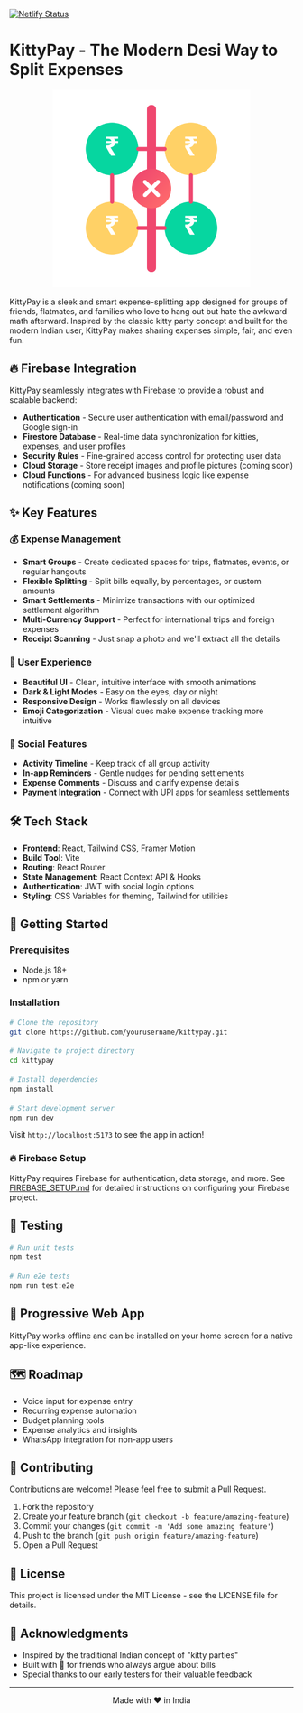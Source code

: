 [![Netlify Status](https://api.netlify.com/api/v1/badges/f7d2c417-eab4-4db0-8cce-e4821643f431/deploy-status)](https://app.netlify.com/projects/kittypay/deploys)

# KittyPay - The Modern Desi Way to Split Expenses

<p align="center">
  <img src="public/logo.svg" alt="KittyPay" width="350"/>
</p>

KittyPay is a sleek and smart expense-splitting app designed for groups of friends, flatmates, and families who love to hang out but hate the awkward math afterward. Inspired by the classic kitty party concept and built for the modern Indian user, KittyPay makes sharing expenses simple, fair, and even fun.

## 🔥 Firebase Integration

KittyPay seamlessly integrates with Firebase to provide a robust and scalable backend:

- **Authentication** - Secure user authentication with email/password and Google sign-in
- **Firestore Database** - Real-time data synchronization for kitties, expenses, and user profiles
- **Security Rules** - Fine-grained access control for protecting user data
- **Cloud Storage** - Store receipt images and profile pictures (coming soon)
- **Cloud Functions** - For advanced business logic like expense notifications (coming soon)

## ✨ Key Features

### 💰 Expense Management
- **Smart Groups** - Create dedicated spaces for trips, flatmates, events, or regular hangouts
- **Flexible Splitting** - Split bills equally, by percentages, or custom amounts
- **Smart Settlements** - Minimize transactions with our optimized settlement algorithm
- **Multi-Currency Support** - Perfect for international trips and foreign expenses
- **Receipt Scanning** - Just snap a photo and we'll extract all the details

### 🎨 User Experience
- **Beautiful UI** - Clean, intuitive interface with smooth animations
- **Dark & Light Modes** - Easy on the eyes, day or night
- **Responsive Design** - Works flawlessly on all devices
- **Emoji Categorization** - Visual cues make expense tracking more intuitive

### 👥 Social Features
- **Activity Timeline** - Keep track of all group activity
- **In-app Reminders** - Gentle nudges for pending settlements
- **Expense Comments** - Discuss and clarify expense details
- **Payment Integration** - Connect with UPI apps for seamless settlements

<!-- ## 🖼️ Screenshots

<div style="display: flex; justify-content: space-between; margin-bottom: 20px;">
  <img src="https://via.placeholder.com/250x500/5271FF/ffffff?text=Dashboard" width="30%" alt="Dashboard" />
  <img src="https://via.placeholder.com/250x500/5271FF/ffffff?text=Add+Expense" width="30%" alt="Add Expense" />
  <img src="https://via.placeholder.com/250x500/5271FF/ffffff?text=Settlements" width="30%" alt="Settlements" />
</div> -->

## 🛠️ Tech Stack

- **Frontend**: React, Tailwind CSS, Framer Motion
- **Build Tool**: Vite
- **Routing**: React Router
- **State Management**: React Context API & Hooks
- **Authentication**: JWT with social login options
- **Styling**: CSS Variables for theming, Tailwind for utilities

## 🚀 Getting Started

### Prerequisites
- Node.js 18+
- npm or yarn

### Installation

```bash
# Clone the repository
git clone https://github.com/yourusername/kittypay.git

# Navigate to project directory
cd kittypay

# Install dependencies
npm install

# Start development server
npm run dev
```

Visit `http://localhost:5173` to see the app in action!

### 🔥 Firebase Setup

KittyPay requires Firebase for authentication, data storage, and more. See [FIREBASE_SETUP.md](./FIREBASE_SETUP.md) for detailed instructions on configuring your Firebase project.

## 🧪 Testing

```bash
# Run unit tests
npm test

# Run e2e tests
npm run test:e2e
```

## 📱 Progressive Web App

KittyPay works offline and can be installed on your home screen for a native app-like experience.

## 🗺️ Roadmap

- Voice input for expense entry
- Recurring expense automation
- Budget planning tools
- Expense analytics and insights
- WhatsApp integration for non-app users

## 👥 Contributing

Contributions are welcome! Please feel free to submit a Pull Request.

1. Fork the repository
2. Create your feature branch (`git checkout -b feature/amazing-feature`)
3. Commit your changes (`git commit -m 'Add some amazing feature'`)
4. Push to the branch (`git push origin feature/amazing-feature`)
5. Open a Pull Request

## 📄 License

This project is licensed under the MIT License - see the LICENSE file for details.

## 🙏 Acknowledgments

- Inspired by the traditional Indian concept of "kitty parties"
- Built with 💖 for friends who always argue about bills
- Special thanks to our early testers for their valuable feedback

---

<p align="center">Made with ❤️ in India</p>